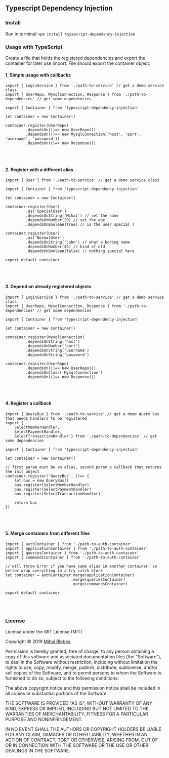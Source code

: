 ## Typescript Dependency Injection

### Install

Run in terminal ``` npm install typescript-dependency-injection ```

### Usage with TypeScript

Create a file that holds the registered dependencies and export the container for later use import. File should export the container object:

#### 1. Simple usage with callbacks

```
import { LoginService } from './path-to-service' // get a demo service class
import { UserRepo, MysqlConnection, Response } from './path-to-dependencies' // get some dependencies

import { Container } from 'typescript-dependency-injection'

let container = new Container()

container.register(UserRepo)
         .dependsOn(()=> new UserRepo())
         .dependsOn(()=> new MysqlConnection('host', 'port', 'username', 'password'))
         .dependsOn(()=> new Response())
```

</br></br>

#### 2. Register with a different alias

```
import { User } from './path-to-service' // get a demo service class

import { Container } from 'typescript-dependency-injection'

let container = new Container()

container.register(User)
         .as('SpecialUser')
         .dependsOnString('Mihai') // set the name
         .dependsOnNumber(29) // set the age
         .dependsOnBoolean(true) // is the user special ?

container.register(User)
         .as('NormalUser')
         .dependsOnString('John') // what a boring name
         .dependsOnNumber(45) // kind of old
         .dependsOnBoolean(false) // nothing special here

export default container
```

</br></br>

#### 3. Depend on already registered objects

```
import { LoginService } from './path-to-service' // get a demo service class
import { UserRepo, MysqlConnection, Response } from './path-to-dependencies' // get some dependencies

import { Container } from 'typescript-dependency-injection'

let container = new Container()

container.register(MysqlConnection)
         .dependsOnString('host')
         .dependsOnNumber('port')
         .dependsOnString('username')
         .dependsOnString('password')

container.register(UserRepo)
         .dependsOn(()=> new UserRepo())
         .dependsOnClass('MysqlConnection')
         .dependsOn(()=> new Response())
```

</br></br>

#### 4. Register a callback

```
import { QueryBus } from './path-to-service' // get a demo query bus that needs handlers to be registered
import {
    SelectMemberHandler,
    SelectPaymentHandler,
    SelectTransactionHandler } from './path-to-dependencies' // get some dependencies

import { Container } from 'typescript-dependency-injection'

let container = new Container()

// first param must be an alias, second param a callback that returns the init object
container.register('QueryBus', ()=> {
    let bus = new QueryBus()
    bus.register(SelectMemberHandler)
    bus.register(SelectPaymentHandler)
    bus.register(SelectTransactionHandler)

    return bus
})
```

</br></br>

#### 5. Merge containers from different files

```
import { authContainer } from './path-to-auth-container'
import { applicationContainer } from './path-to-auth-container'
import { queriesContainer } from './path-to-auth-container'
import { commandsContainer } from './path-to-auth-container'

// will throw Error if you have same alias in another container, so better wrap everything in a try catch block
let container = authContainer.merge(applicationContainer)
                             .merge(queriesContainer)
                             .merge(commandsContainer)

export default container

```

</br></br>

### License
License under the MIT License (MIT)

Copyright © 2019 [Mihai Blebea](https://www.linkedin.com/in/mihai-blebea-87353310b/)

Permission is hereby granted, free of charge, to any person obtaining a copy of this software and associated documentation files (the "Software"), to deal in the Software without restriction, including without limitation the rights to use, copy, modify, merge, publish, distribute, sublicense, and/or sell copies of the Software, and to permit persons to whom the Software is furnished to do so, subject to the following conditions:

The above copyright notice and this permission notice shall be included in all copies or substantial portions of the Software.

THE SOFTWARE IS PROVIDED "AS IS", WITHOUT WARRANTY OF ANY KIND, EXPRESS OR IMPLIED, INCLUDING BUT NOT LIMITED TO THE WARRANTIES OF MERCHANTABILITY, FITNESS FOR A PARTICULAR PURPOSE AND NONINFRINGEMENT.

IN NO EVENT SHALL THE AUTHORS OR COPYRIGHT HOLDERS BE LIABLE FOR ANY CLAIM, DAMAGES OR OTHER LIABILITY, WHETHER IN AN ACTION OF CONTRACT, TORT OR OTHERWISE, ARISING FROM, OUT OF OR IN CONNECTION WITH THE SOFTWARE OR THE USE OR OTHER DEALINGS IN THE SOFTWARE.
